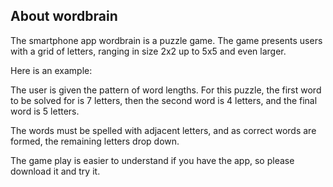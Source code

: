 ## About wordbrain
The smartphone app wordbrain is a puzzle game. The game presents users with a grid of letters, ranging in size 2x2 up to 5x5 and even larger.

Here is an example:

The user is given the pattern of word lengths. For this puzzle, the first word to be solved for is 7 letters, then the second word is 4 letters, and the final word is 5 letters.

The words must be spelled with adjacent letters, and as correct words are formed, the remaining letters drop down.

The game play is easier to understand if you have the app, so please download it and try it.
